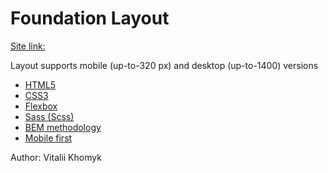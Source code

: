 # Foundation Layout

[Site link:](https://vitalii7845.github.io/Foundation-Layout/)

Layout supports mobile (up-to-320 px) and desktop (up-to-1400) versions

- [HTML5](https://en.wikipedia.org/wiki/HTML5)
- [CSS3](https://en.wikipedia.org/wiki/Cascading_Style_Sheets)
- [Flexbox](https://en.wikipedia.org/wiki/CSS_Flexible_Box_Layout)
- [Sass (Scss)](https://sass-lang.com/)
- [BEM methodology](https://en.bem.info/methodology/)
- [Mobile first](https://developer.mozilla.org/en-US/docs/Web/Progressive_web_apps/Responsive/Mobile_first/)

Author:
Vitalii Khomyk
